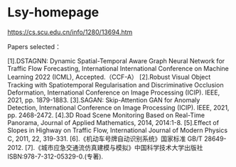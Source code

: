 # Lsy-homepage
https://cs.scu.edu.cn/info/1280/13694.htm

Papers selected：

[1].DSTAGNN: Dynamic Spatial-Temporal Aware Graph Neural Network for Traffic Flow Forecasting, International International Conference on Machine Learning 2022 (ICML), Accepted.（CCF-A）
[2].Robust Visual Object Tracking with Spatiotemporal Regularisation and Discriminative Occlusion Deformation, International Conference on Image Processing (ICIP). IEEE, 2021, pp. 1879-1883.
[3].SAGAN: Skip-Attention GAN for Anomaly Detection, International Conference on Image Processing (ICIP). IEEE, 2021, pp. 2468-2472.
[4].3D Road Scene Monitoring Based on Real-Time Panorama, Journal of Applied Mathematics, 2014, 2014:1-8.
[5].Effect of Slopes in Highway on Traffic Flow, International Journal of Modern Physics C, 2011, 22, 319-331.
[6].《机动车号牌自动识别系统》国家标准 GB/T 28649-2012.
[7].《城市应急交通流仿真建模与模拟》中国科学技术大学出版社 ISBN:978-7-312-05329-0.(专著). 

